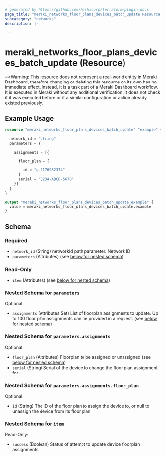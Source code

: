```yaml
---
# generated by https://github.com/hashicorp/terraform-plugin-docs
page_title: "meraki_networks_floor_plans_devices_batch_update Resource - terraform-provider-meraki"
subcategory: "networks"
description: |-
  
---
```


# meraki_networks_floor_plans_devices_batch_update (Resource)





~>Warning: This resource does not represent a real-world entity in Meraki Dashboard, therefore changing or deleting this resource on its own has no immediate effect. Instead, it is a task part of a Meraki Dashboard workflow. It is executed in Meraki without any additional verification. It does not check if it was executed before or if a similar configuration or action 
already existed previously.


## Example Usage

```terraform
resource "meraki_networks_floor_plans_devices_batch_update" "example" {

  network_id = "string"
  parameters = {

    assignments = [{

      floor_plan = {

        id = "g_2176982374"
      }
      serial = "Q234-ABCD-5678"
    }]
  }
}

output "meraki_networks_floor_plans_devices_batch_update_example" {
  value = meraki_networks_floor_plans_devices_batch_update.example
}
```

<!-- schema generated by tfplugindocs -->
## Schema

### Required

- `network_id` (String) networkId path parameter. Network ID
- `parameters` (Attributes) (see [below for nested schema](#nestedatt--parameters))

### Read-Only

- `item` (Attributes) (see [below for nested schema](#nestedatt--item))

<a id="nestedatt--parameters"></a>
### Nested Schema for `parameters`

Optional:

- `assignments` (Attributes Set) List of floorplan assignments to update. Up to 100 floor plan assignments can be provided in a request. (see [below for nested schema](#nestedatt--parameters--assignments))

<a id="nestedatt--parameters--assignments"></a>
### Nested Schema for `parameters.assignments`

Optional:

- `floor_plan` (Attributes) Floorplan to be assigned or unassigned (see [below for nested schema](#nestedatt--parameters--assignments--floor_plan))
- `serial` (String) Serial of the device to change the floor plan assignment for

<a id="nestedatt--parameters--assignments--floor_plan"></a>
### Nested Schema for `parameters.assignments.floor_plan`

Optional:

- `id` (String) The ID of the floor plan to assign the device to, or null to unassign the device from its floor plan




<a id="nestedatt--item"></a>
### Nested Schema for `item`

Read-Only:

- `success` (Boolean) Status of attempt to update device floorplan assignments
